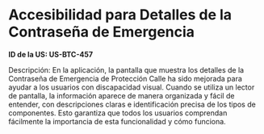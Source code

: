 # Accesibilidad para Detalles de la Contraseña de Emergencia

**ID de la US: US-BTC-457**

Descripción: En la aplicación, la pantalla que muestra los detalles de la Contraseña de Emergencia de Protección Calle ha sido mejorada para ayudar a los usuarios con discapacidad visual. Cuando se utiliza un lector de pantalla, la información aparece de manera organizada y fácil de entender, con descripciones claras e identificación precisa de los tipos de componentes. Esto garantiza que todos los usuarios comprendan fácilmente la importancia de esta funcionalidad y cómo funciona.